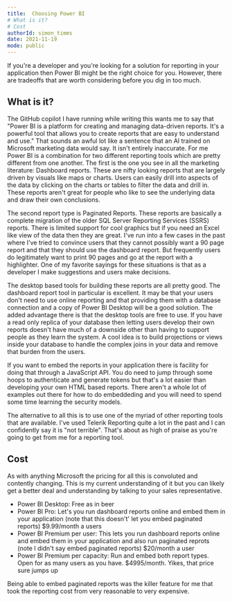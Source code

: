 ```yaml
---
title:  Choosing Power BI
# What is it? 
# Cost 
authorId: simon_timms
date: 2021-11-19
mode: public
---
```




If you're a developer and you're looking for a solution for reporting in your application then Power BI might be the right choice for you. However, there are tradeoffs that are worth considering before you dig in too much. 

## What is it? 

The GitHub copilot I have running while writing this wants me to say that "Power BI is a platform for creating and managing data-driven reports. It's a powerful tool that allows you to create reports that are easy to understand and use." That sounds an awful lot like a sentence that an AI trained on Microsoft marketing data would say. It isn't entirely inaccurate. For me Power BI is a combination for two different reporting tools which are pretty different from one another. The first is the one you see in all the marketing literature: Dashboard reports. These are nifty looking reports that are largely driven by visuals like maps or charts. Users can easily drill into aspects of the data by clicking on the charts or tables to filter the data and drill in. These reports aren't great for people who like to see the underlying data and draw their own conclusions. 

The second report type is Paginated Reports. These reports are basically a complete migration of the older SQL Server Reporting Services (SSRS) reports. There is limited support for cool graphics but if you need an Excel like view of the data then they are great. I've run into a few cases in the past where I've tried to convince users that they cannot possibly want a 90 page report and that they should use the dashboard report. But frequently users do legitimately want to print 90 pages and go at the report with a highlighter. One of my favorite sayings for these situations is that as a developer I make suggestions and users make decisions.

The desktop based tools for building these reports are all pretty good. The dashboard report tool in particular is excellent. It may be that your users don't need to use online reporting and that providing them with a database connection and a copy of Power BI Desktop will be a good solution. The added advantage there is that the desktop tools are free to use. If you have a read only replica of your database then letting users develop their own reports doesn't have much of a downside other than having to support people as they learn the system. A cool idea is to build projections or views inside your database to handle the complex joins in your data and remove that burden from the users.

If you want to embed the reports in your application there is facility for doing that through a JavaScript API. You do need to jump through some hoops to authenticate and generate tokens but that's a lot easier than developing your own HTML based reports. There aren't a whole lot of examples out there for how to do embeddeding and you will need to spend some time learning the security models. 

The alternative to all this is to use one of the myriad of other reporting tools that are available. I've used Telerik Reporting quite a lot in the past and I can confidently say it is "not terrible". That's about as high of praise as you're going to get from me for a reporting tool. 

## Cost 

As with anything Microsoft the pricing for all this is convoluted and contently changing. This is my current understanding of it but  you can likely get a better deal and understanding by talking to your sales representative. 

* Power BI Desktop: Free as in beer
* Power BI Pro: Let's you run dashboard reports online and embed them in your application (note that this doesn't' let you embed paginated reports) $9.99/month a users
* Power BI Premium per user: This lets you run dashboard reports online and embed them in your application and also run paginated reprots (note I didn't say embed paginated reports) $20/month a user
* Power BI Premium per capacity: Run and embed both report types. Open for as many users as you have. $4995/month. Yikes, that price sure jumps up

Being able to embed paginated reports was the killer feature for me that took the reporting cost from very reasonable to very expensive. 
